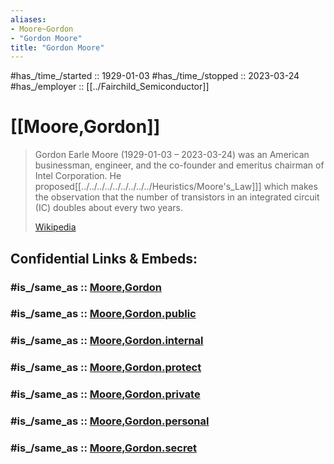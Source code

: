 ```yaml
---
aliases:
- Moore~Gordon
- "Gordon Moore"
title: "Gordon Moore"
---
```


#has_/time_/started :: 1929-01-03 
#has_/time_/stopped  :: 2023-03-24 
#has_/employer :: [[../Fairchild_Semiconductor]] 

# [[Moore,Gordon]]

> Gordon Earle Moore (1929-01-03 – 2023-03-24) 
> was an American businessman, engineer, 
> and the co-founder and emeritus chairman of Intel Corporation. 
> He proposed[[../../../../../../../../../Heuristics/Moore's_Law]]] which makes the observation that 
> the number of transistors in an integrated circuit (IC) doubles about every two years.
>
> [Wikipedia](https://en.wikipedia.org/wiki/Gordon%20Moore)


## Confidential Links & Embeds: 

### #is_/same_as :: [Moore,Gordon](Moore,Gordon.md) 

### #is_/same_as :: [Moore,Gordon.public](/_public/Society/Economics/Business/Business-Entity/IT~Company/Semiconductor-Industry/Intel/Moore,Gordon.public.md) 

### #is_/same_as :: [Moore,Gordon.internal](/_internal/Society/Economics/Business/Business-Entity/IT~Company/Semiconductor-Industry/Intel/Moore,Gordon.internal.md) 

### #is_/same_as :: [Moore,Gordon.protect](/_protect/Society/Economics/Business/Business-Entity/IT~Company/Semiconductor-Industry/Intel/Moore,Gordon.protect.md) 

### #is_/same_as :: [Moore,Gordon.private](/_private/Society/Economics/Business/Business-Entity/IT~Company/Semiconductor-Industry/Intel/Moore,Gordon.private.md) 

### #is_/same_as :: [Moore,Gordon.personal](/_personal/Society/Economics/Business/Business-Entity/IT~Company/Semiconductor-Industry/Intel/Moore,Gordon.personal.md) 

### #is_/same_as :: [Moore,Gordon.secret](/_secret/Society/Economics/Business/Business-Entity/IT~Company/Semiconductor-Industry/Intel/Moore,Gordon.secret.md)

